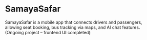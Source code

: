 # SamayaSafar
SamayaSafar is a mobile app that connects drivers and passengers, allowing seat booking, bus tracking via maps, and AI chat features. (Ongoing project – frontend UI completed)
